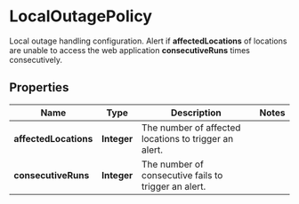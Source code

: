 

# LocalOutagePolicy

Local outage handling configuration.    Alert if **affectedLocations** of locations are unable to access the web application **consecutiveRuns** times consecutively.

## Properties

| Name | Type | Description | Notes |
|------------ | ------------- | ------------- | -------------|
|**affectedLocations** | **Integer** | The number of affected locations to trigger an alert. |  |
|**consecutiveRuns** | **Integer** | The number of consecutive fails to trigger an alert. |  |



